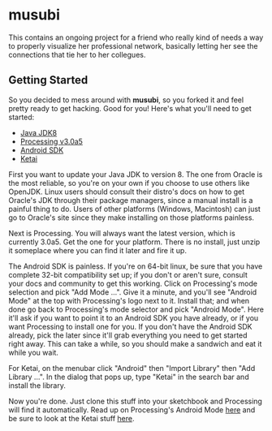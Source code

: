 # musubi

This contains an ongoing project for a friend who really kind of needs a way to properly visualize her professional network, basically letting her see the connections that tie her to her collegues.

## Getting Started

So you decided to mess around with __musubi__, so you forked it and feel pretty ready to get hacking.  Good for you! Here's what you'll need to get started:

- [Java JDK8](http://www.oracle.com/technetwork/java/javase/downloads/jdk8-downloads-2133151.html)
- [Processing v3.0a5](http://processing.org)
- [Android SDK](https://developer.android.com/sdk/installing/index.html)
- [Ketai](http://ketai.org)

First you want to update your Java JDK to version 8.  The one from Oracle is the most reliable, so you're on your own if you choose to use others like OpenJDK.  Linux users should consult their distro's docs on how to get Oracle's JDK through their package managers, since a manual install is a painful thing to do.  Users of other platforms (Windows, Macintosh) can just go to Oracle's site since they make installing on those platforms painless.

Next is Processing.  You will always want the latest version, which is currently 3.0a5.  Get the one for your platform.  There is no install, just unzip it someplace where you can find it later and fire it up.

The Android SDK is painless.  If you're on 64-bit linux, be sure that you have complete 32-bit compatibility set up; if you don't or aren't sure, consult your docs and community to get this working.  Click on Processing's mode selection and pick "Add Mode ...".  Give it a minute, and you'll see "Android Mode" at the top with Processing's logo next to it.  Install that; and when done go back to Processing's mode selector and pick "Android Mode".  Here it'll ask if you want to point it to an Android SDK you have already, or if you want Processing to install one for you.  If you don't have the Android SDK already, pick the later since it'll grab everything you need to get started right away.  This can take a while, so you should make a sandwich and eat it while you wait.

For Ketai, on the menubar click "Android" then "Import Library" then "Add Library ...".  In the dialog that pops up, type "Ketai" in the search bar and install the library.

Now you're done.  Just clone this stuff into your sketchbook and Processing will find it automatically.  Read up on Processing's Android Mode [here](https://github.com/processing/processing-android/wiki) and be sure to look at the Ketai stuff [here](http://ketai.org/get-started/).
